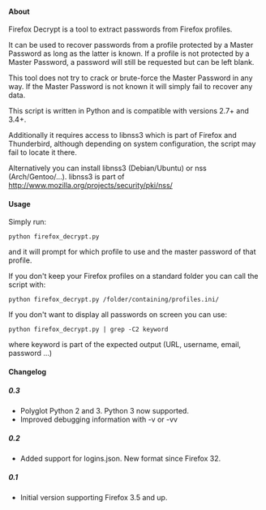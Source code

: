 #### About

Firefox Decrypt is a tool to extract passwords from Firefox profiles.

It can be used to recover passwords from a profile protected by a Master
Password as long as the latter is known.
If a profile is not protected by a Master Password, a password will still be
requested but can be left blank.

This tool does not try to crack or brute-force the Master Password in any way.
If the Master Password is not known it will simply fail to recover any data.

This script is written in Python and is compatible with versions 2.7+ and 3.4+.

Additionally it requires access to libnss3 which is part of Firefox and
Thunderbird, although depending on system configuration, the script may fail to
locate it there.

Alternatively you can install libnss3 (Debian/Ubuntu) or nss (Arch/Gentoo/...).
libnss3 is part of http://www.mozilla.org/projects/security/pki/nss/


#### Usage

Simply run:

```
python firefox_decrypt.py
```

and it will prompt for which profile to use and the master password of that
profile.

If you don't keep your Firefox profiles on a standard folder you can call the script with:

```
python firefox_decrypt.py /folder/containing/profiles.ini/
```

If you don't want to display all passwords on screen you can use:

```
python firefox_decrypt.py | grep -C2 keyword
```
where keyword is part of the expected output (URL, username, email, password ...)


#### Changelog

##### 0.3
- Polyglot Python 2 and 3. Python 3 now supported.
- Improved debugging information with -v or -vv

##### 0.2
- Added support for logins.json. New format since Firefox 32.

##### 0.1
- Initial version supporting Firefox 3.5 and up.
